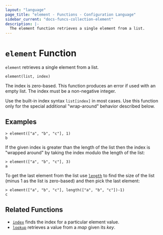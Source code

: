 ```yaml
---
layout: "language"
page_title: "element - Functions - Configuration Language"
sidebar_current: "docs-funcs-collection-element"
description: |-
  The element function retrieves a single element from a list.
---
```


# `element` Function

`element` retrieves a single element from a list.

```hcl
element(list, index)
```

The index is zero-based. This function produces an error if used with an
empty list. The index must be a non-negative integer.

Use the built-in index syntax `list[index]` in most cases. Use this function
only for the special additional "wrap-around" behavior described below.

## Examples

```
> element(["a", "b", "c"], 1)
b
```

If the given index is greater than the length of the list then the index is
"wrapped around" by taking the index modulo the length of the list:

```
> element(["a", "b", "c"], 3)
a
```

To get the last element from the list use [`length`](./length.html) to find
the size of the list (minus 1 as the list is zero-based) and then pick the
last element:

```
> element(["a", "b", "c"], length(["a", "b", "c"])-1)
c
```

## Related Functions

* [`index`](./index_function.html) finds the index for a particular element value.
* [`lookup`](./lookup.html) retrieves a value from a _map_ given its _key_.
